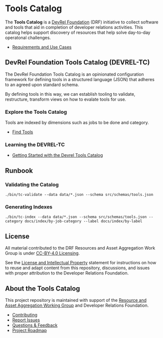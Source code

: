 # Tools Catalog

The **Tools Catalog** is a [DevRel Foundation](https://github.com/DevRel-Foundation) (DRF) initiative to collect software and tools that aid in completion of developer relations activities. This catalog helps support discovery of resources that help solve day-to-day operatonal challenges.

* [Requirements and Use Cases](https://github.com/DevRel-Foundation/wg-resource-aggregation/discussions/64)

## DevRel Foundation Tools Catalog (DEVREL-TC)

The DevRel Foundation Tools Catalog is an opinionated configuration framework for defining tools in a structured language (JSON) that adheres to an agreed upon standard schema. 

By defining tools in this way, we can establish tooling to validate, restructure, transform views on how to evalate tools for use.

### Explore the Tools Catalog

Tools are indexed by dimensions such as jobs to be done and category.

- [Find Tools](./docs/index/index.md)

### Learning the DEVREL-TC

- [Getting Started with the Devrel Tools Catalog](./docs/guides/getting-started.md)

## Runbook

### Validating the Catalog

```
./bin/tc-validate --data data/*.json --schema src/schemas/tools.json
```

### Generating Indexes

```
./bin/tc-index --data data/*.json --schema src/schemas/tools.json --category docs/index/by-job-category --label docs/index/by-label
```


## License

All material contributed to the DRF Resources and Asset Aggregation Work Group is under [CC-BY-4.0 Licensing](https://creativecommons.org/licenses/by/4.0/deed.en).

See the [License and Intellectual Property](https://github.com/DevRel-Foundation/.github/blob/main/profile/README.md#license-and-intellectual-property) statement for instructions on how to reuse and adapt content from this repository, discussions, and issues with proper attribution to the Developer Relations Foundation.

## About the Tools Catalog

This project repository is maintained with support of the [Resource and Asset Aggregation Working Group](https://github.com/DevRel-Foundation/wg-resource-aggregation) and Developer Relations Foundation.

* [Contributing](./CONTRIBUTING.md)
* [Report Issues](https://github.com/DevRel-Foundation/wg-resource-aggregation/issues)
* [Questions & Feedback](https://github.com/DevRel-Foundation/wg-resource-aggregation/discussions/categories/tools-catalog)
* [Project Roadmap](https://github.com/orgs/DevRel-Foundation/projects/14)
